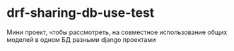 # drf-sharing-db-use-test
Мини проект, чтобы рассмотреть, на совместное использование общих моделей в одном БД разными django проектами
